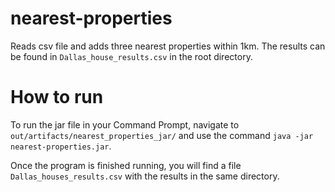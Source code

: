 # nearest-properties
 Reads csv file and adds three nearest properties within 1km. The results can be found in ```Dallas_house_results.csv``` in the root directory.

# How to run

To run the jar file in your Command Prompt, navigate to ```out/artifacts/nearest_properties_jar/``` and use the command ```java -jar nearest-properties.jar```.

Once the program is finished running, you will find a file ```Dallas_houses_results.csv``` with the results in the same directory.
